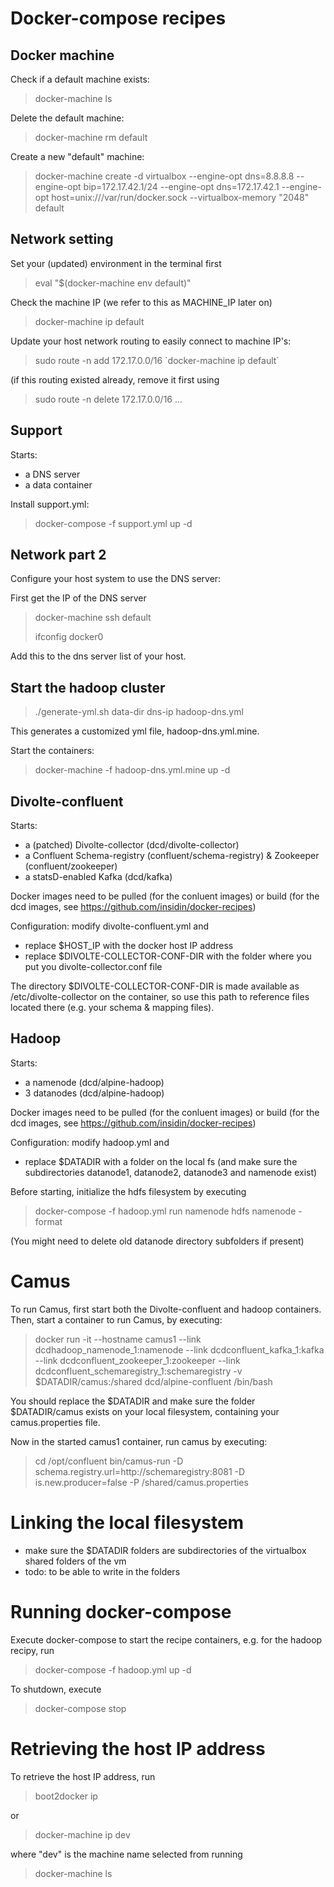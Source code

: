 # Docker-compose recipes

## Docker machine

Check if a default machine exists: 
>docker-machine ls


Delete the default machine: 
>docker-machine rm default

Create a new "default" machine:
>docker-machine create -d virtualbox --engine-opt dns=8.8.8.8 --engine-opt bip=172.17.42.1/24 --engine-opt dns=172.17.42.1 --engine-opt host=unix:///var/run/docker.sock --virtualbox-memory "2048" default

## Network setting

Set your (updated) environment in the terminal first
>eval "$(docker-machine env default)"

Check the machine IP (we refer to this as MACHINE_IP later on)
>docker-machine ip default

Update your host network routing to easily connect to machine IP's:
>sudo route -n add 172.17.0.0/16  \`docker-machine ip default\`

(if this routing existed already, remove it first using 
>sudo route -n delete 172.17.0.0/16 ...

## Support

Starts:
- a DNS server
- a data container

Install support.yml:
> docker-compose -f support.yml up -d

## Network part 2

Configure your host system to use the DNS server:

First get the IP of the DNS server
> docker-machine ssh default
> 
> ifconfig docker0 

Add this to the dns server list of your host.

## Start the hadoop cluster

> ./generate-yml.sh data-dir dns-ip hadoop-dns.yml

This generates a customized yml file, hadoop-dns.yml.mine.

Start the containers:

> docker-machine -f hadoop-dns.yml.mine up -d








## Divolte-confluent

Starts: 
- a (patched) Divolte-collector (dcd/divolte-collector)
- a Confluent Schema-registry (confluent/schema-registry) & Zookeeper (confluent/zookeeper)
- a statsD-enabled Kafka (dcd/kafka)

Docker images need to be pulled (for the conluent images) or build (for the dcd images, see https://github.com/insidin/docker-recipes)

Configuration: modify divolte-confluent.yml and 
- replace $HOST_IP with the docker host IP address
- replace $DIVOLTE-COLLECTOR-CONF-DIR with the folder where you put you divolte-collector.conf file

The directory $DIVOLTE-COLLECTOR-CONF-DIR is made available as /etc/divolte-collector on the container, so use this path to reference files located there (e.g. your schema & mapping files).

## Hadoop

Starts: 
- a namenode (dcd/alpine-hadoop)
- 3 datanodes (dcd/alpine-hadoop)

Docker images need to be pulled (for the conluent images) or build (for the dcd images, see https://github.com/insidin/docker-recipes)

Configuration: modify hadoop.yml and 
- replace $DATADIR with a folder on the local fs (and make sure the subdirectories datanode1, datanode2, datanode3 and namenode exist)

Before starting, initialize the hdfs filesystem by executing
> docker-compose -f hadoop.yml run namenode hdfs namenode -format 

(You might need to delete old datanode directory subfolders if present)

# Camus

To run Camus, first start both the Divolte-confluent and hadoop containers. Then, start a container to run Camus, by executing:
> docker run -it --hostname camus1 --link dcdhadoop_namenode_1:namenode --link dcdconfluent_kafka_1:kafka --link dcdconfluent_zookeeper_1:zookeeper --link dcdconfluent_schemaregistry_1:schemaregistry -v $DATADIR/camus:/shared dcd/alpine-confluent /bin/bash

You should replace the $DATADIR and make sure the folder $DATADIR/camus exists on your local filesystem, containing your camus.properties file.

Now in the started camus1 container, run camus by executing:
> cd /opt/confluent
> bin/camus-run -D schema.registry.url=http://schemaregistry:8081 -D is.new.producer=false -P /shared/camus.properties

# Linking the local filesystem

- make sure the $DATADIR folders are subdirectories of the virtualbox shared folders of the vm
- todo: to be able to write in the folders


# Running docker-compose

Execute docker-compose to start the recipe containers, e.g. for the hadoop recipy, run 
>docker-compose -f hadoop.yml up -d

To shutdown, execute
>docker-compose stop

# Retrieving the host IP address

To retrieve the host IP address, run 

> boot2docker ip

or
> docker-machine ip dev

where "dev" is the machine name selected from running
> docker-machine ls



